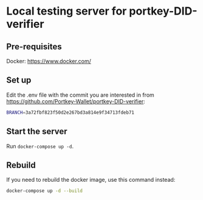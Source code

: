 # Local testing server for portkey-DID-verifier

## Pre-requisites

Docker: https://www.docker.com/

## Set up

Edit the .env file with the commit you are interested in from https://github.com/Portkey-Wallet/portkey-DID-verifier:

```bash
BRANCH=3a72fbf823f50d2e267bd3a814e9f34713fdeb71
```

## Start the server

Run `docker-compose up -d`.

## Rebuild

If you need to rebuild the docker image, use this command instead:

```bash
docker-compose up -d --build
```
